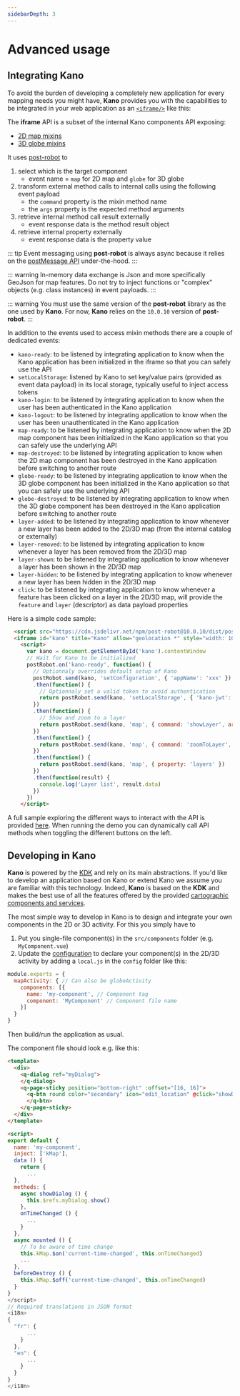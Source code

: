 ```yaml
---
sidebarDepth: 3
---
```


# Advanced usage

## Integrating Kano

To avoid the burden of developing a completely new application for every mapping needs you might have, **Kano** provides you with the capabilities to be integrated in your web application as an [`<iframe/>`](https://en.wikipedia.org/wiki/HTML_element#Frames) like this:

<kano
  token="eyJhbGciOiJIUzI1NiIsInR5cCI6IkpXVCJ9.eyJhdWQiOiJkZXYua2FsaXNpby54eXoiLCJpc3MiOiJrYWxpc2lvIiwiZXhwIjoxNTg0MDE1Mjg0fQ.paxyC2weSLACd5k5IvuKnryFemP8UCS9cKUJDoma-xs">
</kano>

The **iframe** API is a subset of the internal Kano components API exposing:
* [2D map mixins](../kmap/mixins.md#map)
* [3D globe mixins](../kmap/mixins.md#globe)

It uses [post-robot](https://github.com/krakenjs/post-robot) to
1. select which is the target component
    * event name = `map` for 2D map and `globe` for 3D globe 
2. transform external method calls to internal calls using the following event payload
    * the `command` property is the mixin method name
    * the `args` property is the expected method arguments
3. retrieve internal method call result externally
    * event response data is the method result object
4. retrieve internal property externally
    * event response data is the property value

::: tip
Event messaging using **post-robot** is always async because it relies on the [postMessage API](https://developer.mozilla.org/en-US/docs/Web/API/Window/postMessage) under-the-hood.
:::

::: warning
In-memory data exchange is Json and more specifically GeoJson for map features. Do not try to inject functions or "complex" objects (e.g. class instances) in event payloads.
:::

::: warning
You must use the same version of the **post-robot** library as the one used by **Kano**. For now, **Kano** relies on the `10.0.10` version of **post-robot**.
:::

In addition to the events used to access mixin methods there are a couple of dedicated events:
* `kano-ready`: to be listened by integrating application to know when the Kano application has been initialized in the iframe so that you can safely use the API
* `setLocalStorage`: listened by Kano to set key/value pairs (provided as event data payload) in its local storage, typically useful to inject access tokens
* `kano-login`: to be listened by integrating application to know when the user has been authenticated in the Kano application
* `kano-logout`: to be listened by integrating application to know when the user has been unauthenticated in the Kano application
* `map-ready`: to be listened by integrating application to know when the 2D map component has been initialized in the Kano application so that you can safely use the underlying API
* `map-destroyed`: to be listened by integrating application to know when the 2D map component has been destroyed in the Kano application before switching to another route
* `globe-ready`: to be listened by integrating application to know when the 3D globe component has been initialized in the Kano application so that you can safely use the underlying API
* `globe-destroyed`: to be listened by integrating application to know when the 3D globe component has been destroyed in the Kano application before switching to another route
* `layer-added`: to be listened by integrating application to know whenever a new layer has been added to the 2D/3D map (from the internal catalog or externally)
* `layer-removed`: to be listened by integrating application to know whenever a layer has been removed from the 2D/3D map
* `layer-shown`: to be listened by integrating application to know whenever a layer has been shown in the 2D/3D map
* `layer-hidden`: to be listened by integrating application to know whenever a new layer has been hidden in the 2D/3D map
* `click`: to be listened by integrating application to know whenever a feature has been clicked on a layer in the 2D/3D map, will provide the `feature` and `layer` (descriptor) as data payload properties

Here is a simple code sample:
```html
  <script src="https://cdn.jsdelivr.net/npm/post-robot@10.0.10/dist/post-robot.min.js"></script>
  <iframe id="kano" title="Kano" allow="geolocation *" style="width: 1024px; height: 768px;" src="kano.kalisio.com">
	<script>
	  var kano = document.getElementById('kano').contentWindow
	  // Wait for Kano to be initialized
	  postRobot.on('kano-ready', function() {
	  	// Optionnaly overrides default setup of Kano
	  	postRobot.send(kano, 'setConfiguration', { 'appName': 'xxx' })
	  	.then(function() {
		  // Optionnaly set a valid token to avoid authentication
		  return postRobot.send(kano, 'setLocalStorage', { 'kano-jwt': 'xxx' })
		})
	  	.then(function() {
		  // Show and zoom to a layer
		  return postRobot.send(kano, 'map', { command: 'showLayer', args: 'Layer name' })
		})
		.then(function() {
	      return postRobot.send(kano, 'map', { command: 'zoomToLayer', args: 'Layer name' })
	    })
		.then(function() {
	      return postRobot.send(kano, 'map', { property: 'layers' })
	    })
		.then(function(result) {
	      console.log('Layer list', result.data)
	    })
	  })
	</script>
```

A full sample exploring the different ways to interact with the API is provided [here](https://github.com/kalisio/kano/blob/master/src/statics/iframe.html). When running the demo you can dynamically call API methods when toggling the different buttons on the left.

## Developing in Kano

**Kano** is powered by the [KDK](https://kalisio.github.io/kdk) and rely on its main abstractions. If you'd like to develop an application based on Kano or extend Kano we assume you are familiar with this technology. Indeed, **Kano** is based on the **KDK** and makes the best use of all the features offered by the provided [cartographic components and services](../reference).

The most simple way to develop in Kano is to design and integrate your own components in the 2D or 3D activity. For this you simply have to
1. Put you single-file component(s) in the `src/components` folder (e.g. `MyComponent.vue`)
2. Update the [configuration](../reference/configuration.md) to declare your component(s) in the 2D/3D activity by adding a `local.js` in the `config` folder like this:
```js
module.exports = {
  mapActivity: { // Can also be globeActivity
    components: [{
      name: 'my-component', // Component tag
      component: 'MyComponent' // Component file name
    }]
  }
}
```

Then build/run the application as usual.

The component file should look e.g. like this:
```html
<template>
  <div>
    <q-dialog ref="myDialog">
    </q-dialog>
    <q-page-sticky position="bottom-right" :offset="[16, 16]">
      <q-btn round color="secondary" icon="edit_location" @click="showDialog">
      </q-btn>
    </q-page-sticky>
  </div>
</template>

<script>
export default {
  name: 'my-component',
  inject: ['kMap'],
  data () {
    return {
      ...
  },
  methods: {
    async showDialog () {
      this.$refs.myDialog.show()
    },
    onTimeChanged () {
      ...
    }
  },
  async mounted () {
    // To be aware of time change
    this.kMap.$on('current-time-changed', this.onTimeChanged)
    ...
  },
  beforeDestroy () {
    this.kMap.$off('current-time-changed', this.onTimeChanged)
  }
}
</script>
// Required translations in JSON format
<i18n>
{ 
  "fr": {
      ...
    }
  },
  "en": {
      ...
    }
  }
}
</i18n>

```
